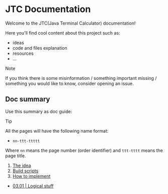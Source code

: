 JTC Documentation
=================

Welcome to the JTC(Java Terminal Calculator) documentation!

Here you'll find cool content about this project such as:
  - ideas
  - code and files explanation
  - resources
  - ...

> [!NOTE]
>
> If you think there is some misinformation / something important
> missing / something you would like to know, consider opening an
> issue.

Doc summary
-----------

Use this summary as doc guide:

> [!TIP]
>
> All the pages will have the following name format:
> - `nn-ttt-ttttt`
>
> Where `nn` means the page number (order identifier) and `ttt-tttt`
> means the page title.

1. [The idea][01-the-idea]
2. [Build scripts][02-build-scripts]
3. [How to implement][03-how-to-implement]
  - [03.01 | Logical stuff][03.01-logical-stuff]

<!-- pages link -->
[01-the-idea]: ./01-the-idea.md
[02-build-scripts]: ./02-build-scripts.md
[03-how-to-implement]: ./03-how-to-implement.md
[03.01-logical-stuff]: ./03.01-logical-stuff.md
